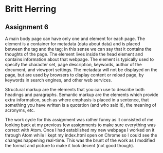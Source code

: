 # Britt Herring
## Assignment 6

A main body page can have only one <head> and <body> element for each page. The <head> element is a container for metadata (data about data) and is placed between the <html> tag and the <body> tag; in this sense we can say that it contains the thoughts of the page. The <meta> element lives inside the head element and contains information about that webpage. The <meta> element is typically used to specify the character set, page description, keywords, author of the document, and viewport settings. The metadata will not be displayed on the page, but are used by browsers to display content or reload page, by keywords in search engines, and other web services.

Structural markup are the elements that you can use to describe both headings and paragraphs. Semantic markup are the elements which provide extra information, such as where emphasis is placed in a sentence, that something you have written is a quotation (and who said it), the meaning of acronyms, etc.

The work cycle for this assignment was rather funny as it consisted of me looking back at my previous few assignments to make sure everything was correct with Atom. Once I had established my new webpage I worked on it through Atom while I kept my index.html open on Chrome so I could see the changes happening real-time. This was the brunt of the work as I modified the format and picture to make it look decent (not good though).
